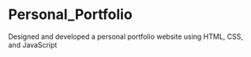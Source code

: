 # Personal_Portfolio
  Designed and developed a personal portfolio website using HTML, CSS, and JavaScript    

